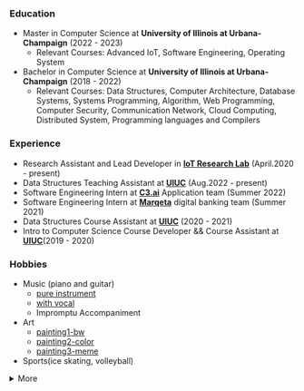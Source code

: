 ### Education
- Master in Computer Science at **University of Illinois at Urbana-Champaign** (2022 - 2023)
   - Relevant Courses: Advanced IoT, Software Engineering, Operating System
- Bachelor in Computer Science at **University of Illinois at Urbana-Champaign** (2018 - 2022)
   - Relevant Courses: Data Structures, Computer Architecture, Database Systems, Systems Programming, Algorithm, Web Programming, Computer Security, Communication Network, Cloud Computing, Distributed System, Programming languages and Compilers

### Experience
- Research Assistant and Lead Developer in [**IoT Research Lab**](http://iot.cs.illinois.edu/) (April.2020 - present)
- Data Structures Teaching Assistant at [**UIUC**](https://cs125.cs.illinois.edu/) (Aug.2022 - present)
- Software Engineering Intern at [**C3.ai**](https://c3.ai/) Application team (Summer 2022)
- Software Engineering Intern at [**Marqeta**](https://www.marqeta.com/) digital banking team (Summer 2021)
- Data Structures Course Assistant at [**UIUC**](https://courses.engr.illinois.edu/cs225/sp2021/) (2020 - 2021)
- Intro to Computer Science Course Developer && Course Assistant at [**UIUC**](https://cs125.cs.illinois.edu/)(2019 - 2020)

### Hobbies
- Music (piano and guitar)
    - [pure instrument](https://github.com/GabriellaXue/GabriellaXue/blob/main/Summer.m4a)
    - [with vocal](https://github.com/GabriellaXue/GabriellaXue/blob/main/Perfect-Ed%20Sheran.m4a)
    - Impromptu Accompaniment
- Art
  - [painting1-bw](https://github.com/GabriellaXue/GabriellaXue/blob/main/IMG_5868.jpg)
  - [painting2-color](https://github.com/GabriellaXue/GabriellaXue/blob/main/IMG_5870.jpg)
  - [painting3-meme](https://github.com/GabriellaXue/GabriellaXue/blob/main/IMG_5869.jpg)
- Sports(ice skating, volleyball)

<details>
   <summary>More</summary>
   
### Skills
- Programming
   - Python, C++, Java, C, JavaScript, SQL, Markdown, TypeScript
- Technical
   - Rest APIs, React.js, Node.js, WebSocket, Docker, MongoDB, MySQL, Maven, Spring

[![LinkedIn](https://img.shields.io/badge/LinkedIn-0077B5?style=flat&logo=linkedin&logoColor=white)](https://www.linkedin.com/in/gabriella-xue-b64619186)
</details>
